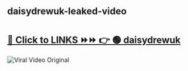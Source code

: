 
 ## daisydrewuk-leaked-video 

# <h2><a href="https://clipsfans.com/daisydrewuk&ref=git">🔗 Click to LINKS ⏩⏩ 👉 🟢 daisydrewuk </a></h2>

<a href="https://clipsfans.com/daisydrewuk&ref=git" rel="nofollow" data-target="animated-image.originalLink"><img src="https://i.ibb.co.com/xMMVF88/686577567.gif" alt="Viral Video Original" style="max-width: 100%; display: inline-block;" data-target="animated-image.originalImage"></a>
